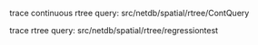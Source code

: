 trace continuous rtree query:
src/netdb/spatial/rtree/ContQuery

trace rtree query:
src/netdb/spatial/rtree/regressiontest
